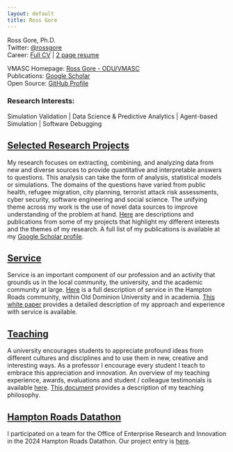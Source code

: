 ```yaml
---
layout: default
title: Ross Gore
---
```


Ross Gore, Ph.D.  
Twitter: [@rossgore](https://twitter.com/rossgore)  
Career:  [Full CV](/fullcv_RossJGore.pdf) | [2 page resume](/resume_RossJGore.pdf)

VMASC Homepage: [Ross Gore - ODU/VMASC](https://vmasc.org/staff-profiles/dr-ross-gore/)  
Publications: [Google Scholar](https://scholar.google.com/citations?user=Sp4pikIAAAAJ&hl=en)  
Open Source: [GitHub Profile](https://github.com/rossgore)

### Research Interests: 

Simulation Validation | Data Science & Predictive Analytics | Agent-based Simulation | Software Debugging

## [Selected Research Projects](research/research.md)

My research focuses on extracting, combining, and analyzing data from new and diverse sources to provide quantitative and interpretable answers to questions. This analysis can take the form of analysis, statistical models or simulations. The domains of the questions have varied from public health, refugee migration, city planning, terrorist attack risk assessments, cyber security, software engineering and social science. The unifying theme across my work is the use of novel data sources to improve understanding of the problem at hand. [Here](research/research.md) are descriptions and publications from some of my projects that highlight my different interests and the themes of my research. A full list of my publications is available at my [Google Scholar profile](https://scholar.google.com/citations?user=Sp4pikIAAAAJ&hl=en).



## [Service](service/service.md)

Service is an important component of our profession and an activity that grounds us in the local community, the university, and the academic community at large. [Here](service/service.md) is a full description of service in the Hampton Roads community, within Old Dominion University and in academia. [This white paper](service/Service-Gore.pdf) provides a detailed description of my approach and experience with service is available.



## [Teaching](teaching/teaching.md)

A university encourages students to appreciate profound ideas from different cultures and disciplines and to use them in new, creative and interesting ways. As a professor I encourage every student I teach to embrace this appreciation and innovation. An overview of my teaching experience, awards, evaluations and student / colleague testimonials is available [here](teaching/teaching.md). [This document](teaching/TeachingStatement_RossJGore.pdf) provides a description of my teaching philosophy.

## [Hampton Roads Datathon](hr-datathon-24/index.html)
I participated on a team for the Office of Enterprise Research and Innovation in the 2024 Hampton Roads Datathon. Our project entry is [here](hr-datathon-24/index.html).